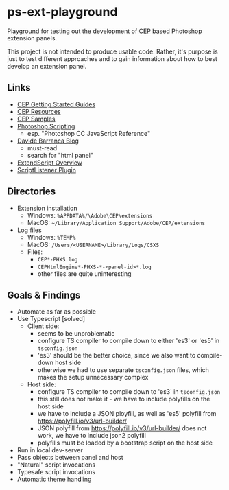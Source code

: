 # ps-ext-playground

Playground for testing out the development of [CEP](https://www.adobe.io/apis/creativecloud/cep.html) based Photoshop 
extension panels.

This project is not intended to produce usable code. Rather, it's purpose is just to test different approaches and to
gain information about how to best develop an extension panel. 

## Links

* [CEP Getting Started Guides](https://github.com/Adobe-CEP/Getting-Started-guides)
* [CEP Resources](https://github.com/Adobe-CEP/CEP-Resources)
* [CEP Samples](https://github.com/Adobe-CEP/Samples)
* [Photoshop Scripting](https://www.adobe.com/devnet/photoshop/scripting.html)
    * esp. "Photoshop CC JavaScript Reference"
* [Davide Barranca Blog](https://www.davidebarranca.com/)
    * must-read
    * search for "html panel"
* [ExtendScript Overview](https://estk.aenhancers.com/1%20-%20Introduction/extendscript-overview.html)
* [ScriptListener Plugin](https://helpx.adobe.com/de/photoshop/kb/downloadable-plugins-and-content.html#ScriptingListenerPlugIn)

## Directories

* Extension installation
    * Windows: `%APPDATA%/\Adobe\CEP\extensions`
    * MacOS: `~/Library/Application Support/Adobe/CEP/extensions`
* Log files
    * Windows: `%TEMP%`
    * MacOS: `/Users/<USERNAME>/Library/Logs/CSXS`
    * Files:
        * `CEP*-PHXS.log`
        * `CEPHtmlEngine*-PHXS-*-<panel-id>*.log`
        * other files are quite uninteresting
        
## Goals & Findings
* Automate as far as possible
* Use Typescript [solved]
    * Client side:
        * seems to be unproblematic
        * configure TS compiler to compile down to either 'es3' or 'es5' in `tsconfig.json`
        * 'es3' should be the better choice, since we also want to compile-down host side
        * otherwise we had to use separate  `tsconfig.json` files, which makes the setup unnecessary complex
    * Host side:
        * configure TS compiler to compile down to 'es3' in `tsconfig.json`
        * this still does not make it - we have to include polyfills on the host side
        * we have to include a JSON ployfill, as well as 'es5' polyfill from https://polyfill.io/v3/url-builder/
        * JSON polyfill from https://polyfill.io/v3/url-builder/ does not work, we have to include json2 polyfill
        * polyfills must be loaded by a bootstrap script on the host side
* Run in local dev-server
* Pass objects between panel and host
* "Natural" script invocations
* Typesafe script invocations
* Automatic theme handling